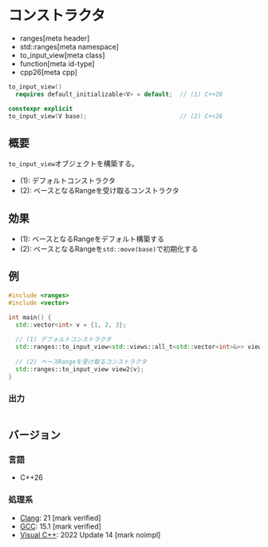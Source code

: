 # コンストラクタ
* ranges[meta header]
* std::ranges[meta namespace]
* to_input_view[meta class]
* function[meta id-type]
* cpp26[meta cpp]

```cpp
to_input_view()
  requires default_initializable<V> = default;  // (1) C++26

constexpr explicit
to_input_view(V base);                          // (2) C++26
```

## 概要
`to_input_view`オブジェクトを構築する。

- (1): デフォルトコンストラクタ
- (2): ベースとなるRangeを受け取るコンストラクタ

## 効果
- (1): ベースとなるRangeをデフォルト構築する
- (2): ベースとなるRangeを`std::move(base)`で初期化する

## 例
```cpp example
#include <ranges>
#include <vector>

int main() {
  std::vector<int> v = {1, 2, 3};
  
  // (1) デフォルトコンストラクタ
  std::ranges::to_input_view<std::views::all_t<std::vector<int>&>> view1{};
  
  // (2) ベースRangeを受け取るコンストラクタ
  std::ranges::to_input_view view2{v};
}
```

### 出力
```
```

## バージョン
### 言語
- C++26

### 処理系
- [Clang](/implementation.md#clang): 21 [mark verified]
- [GCC](/implementation.md#gcc): 15.1 [mark verified]
- [Visual C++](/implementation.md#visual_cpp): 2022 Update 14 [mark noimpl]

